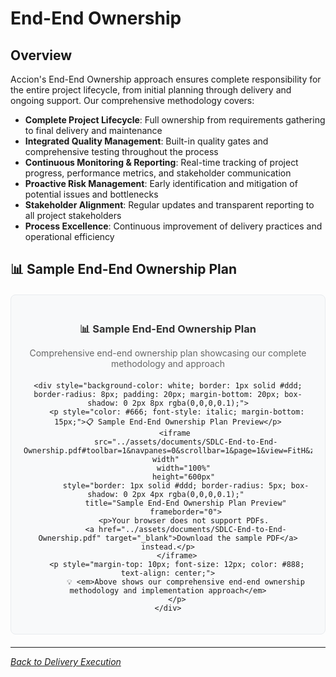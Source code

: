 # End-End Ownership

## Overview

Accion's End-End Ownership approach ensures complete responsibility for the entire project lifecycle, from initial planning through delivery and ongoing support. Our comprehensive methodology covers:

- **Complete Project Lifecycle**: Full ownership from requirements gathering to final delivery and maintenance
- **Integrated Quality Management**: Built-in quality gates and comprehensive testing throughout the process
- **Continuous Monitoring & Reporting**: Real-time tracking of project progress, performance metrics, and stakeholder communication
- **Proactive Risk Management**: Early identification and mitigation of potential issues and bottlenecks
- **Stakeholder Alignment**: Regular updates and transparent reporting to all project stakeholders
- **Process Excellence**: Continuous improvement of delivery practices and operational efficiency

## 📊 Sample End-End Ownership Plan

<div style="text-align: center; margin: 20px 0; padding: 20px; background-color: #f8f9fa; border-radius: 8px; border: 1px solid #e9ecef;">
    <div style="margin-bottom: 15px;">
        <h3 style="color: #333; margin-bottom: 10px;">📊 Sample End-End Ownership Plan</h3>
        <p style="color: #666; margin-bottom: 20px;">Comprehensive end-end ownership plan showcasing our complete methodology and approach</p>
    </div>
    
    <div style="background-color: white; border: 1px solid #ddd; border-radius: 8px; padding: 20px; margin-bottom: 20px; box-shadow: 0 2px 8px rgba(0,0,0,0.1);">
        <p style="color: #666; font-style: italic; margin-bottom: 15px;">📋 Sample End-End Ownership Plan Preview</p>
        <iframe 
            src="../assets/documents/SDLC-End-to-End-Ownership.pdf#toolbar=1&navpanes=0&scrollbar=1&page=1&view=FitH&zoom=page-width" 
            width="100%" 
            height="600px" 
            style="border: 1px solid #ddd; border-radius: 5px; box-shadow: 0 2px 4px rgba(0,0,0,0.1);" 
            title="Sample End-End Ownership Plan Preview"
            frameborder="0">
            <p>Your browser does not support PDFs. 
            <a href="../assets/documents/SDLC-End-to-End-Ownership.pdf" target="_blank">Download the sample PDF</a> instead.</p>
        </iframe>
        <p style="margin-top: 10px; font-size: 12px; color: #888; text-align: center;">
            💡 <em>Above shows our comprehensive end-end ownership methodology and implementation approach</em>
        </p>
    </div>
</div>

---

*[Back to Delivery Execution](index.md)*
